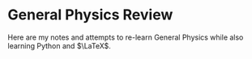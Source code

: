 # General Physics Review

Here are my notes and attempts to re-learn General Physics while also learning Python and $\LaTeX$.
